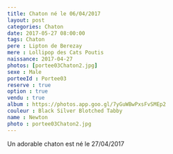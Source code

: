 ```yaml
---
title: Chaton né le 06/04/2017
layout: post
categories: Chaton
date: 2017-05-27 08:00:00
tags: Chaton
pere : Lipton de Berezay
mere : Lollipop des Cats Poutis
naissance: 2017-04-27
photos: [portee03Chaton2.jpg]
sexe : Male
porteeId : Portee03
reserve : true
option : true
vendu : true
album : https://photos.app.goo.gl/7yGuWBwPxsFvSMEp2
couleur : Black Silver Blotched Tabby
name : Newton
photo : portee03Chaton2.jpg
---
```


Un adorable chaton est né le 27/04/2017
